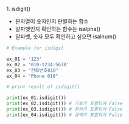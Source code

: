 ​1. isdigit()
- 문자열이 숫자인지 판별하는 함수
- 알파벳인지 확인하는 함수는 isalpha()
- 알파벳, 숫자 모두 확인하고 싶으면 isalnum()

``` python
# Example for isdigit

ex_01 = '123'
ex_02 = '010-1234-5678'
ex_03 = "전화번호010"
ex_04 = "Phone 010"

# print result of isdigit()

print(ex_01.isdigit())
print(ex_02.isdigit()) # 기호가 포함되여 False
print(ex_03.isdigit()) # 문자가 포함되어 False
print(ex_04.isdigit()) # 공백이 포함되어 False
```